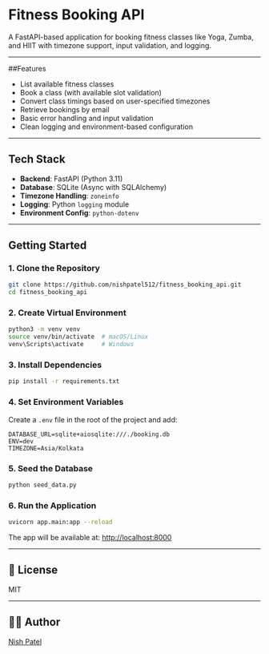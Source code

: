 # Fitness Booking API

A FastAPI-based application for booking fitness classes like Yoga, Zumba, and HIIT with timezone support, input validation, and logging.

---

##Features

- List available fitness classes
- Book a class (with available slot validation)
- Convert class timings based on user-specified timezones
- Retrieve bookings by email
- Basic error handling and input validation
- Clean logging and environment-based configuration

---

## Tech Stack

- **Backend**: FastAPI (Python 3.11)
- **Database**: SQLite (Async with SQLAlchemy)
- **Timezone Handling**: `zoneinfo`
- **Logging**: Python `logging` module
- **Environment Config**: `python-dotenv`

---

## Getting Started

### 1. Clone the Repository

```bash
git clone https://github.com/nishpatel512/fitness_booking_api.git
cd fitness_booking_api
````

### 2. Create Virtual Environment

```bash
python3 -m venv venv
source venv/bin/activate  # macOS/Linux
venv\Scripts\activate     # Windows
```

### 3. Install Dependencies

```bash
pip install -r requirements.txt
```

### 4. Set Environment Variables

Create a `.env` file in the root of the project and add:

```env
DATABASE_URL=sqlite+aiosqlite:///./booking.db
ENV=dev
TIMEZONE=Asia/Kolkata
```

### 5. Seed the Database

```bash
python seed_data.py
```

### 6. Run the Application

```bash
uvicorn app.main:app --reload
```

The app will be available at: [http://localhost:8000](http://localhost:8000)

---

## 📄 License

MIT

---

## 👨‍💻 Author

[Nish Patel](https://github.com/nishpatel512)

````
